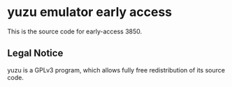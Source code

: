 yuzu emulator early access
=============

This is the source code for early-access 3850.

## Legal Notice

yuzu is a GPLv3 program, which allows fully free redistribution of its source code.